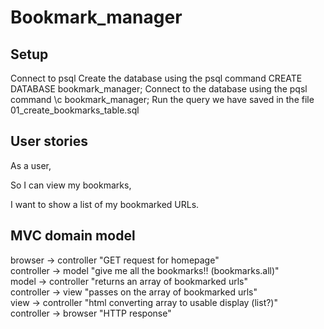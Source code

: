 # Bookmark_manager

## Setup

Connect to psql
Create the database using the psql command CREATE DATABASE bookmark_manager;
Connect to the database using the pqsl command \c bookmark_manager;
Run the query we have saved in the file 01_create_bookmarks_table.sql


## User stories

As a user,

So I can view my bookmarks,

I want to show a list of my bookmarked URLs.

## MVC domain model

browser -> controller "GET request for homepage"  
controller -> model "give me all the bookmarks!! (bookmarks.all)"  
model -> controller "returns an array of bookmarked urls"  
controller -> view "passes on the array of bookmarked urls"  
view -> controller "html converting array to usable display (list?)"  
controller -> browser "HTTP response"  


